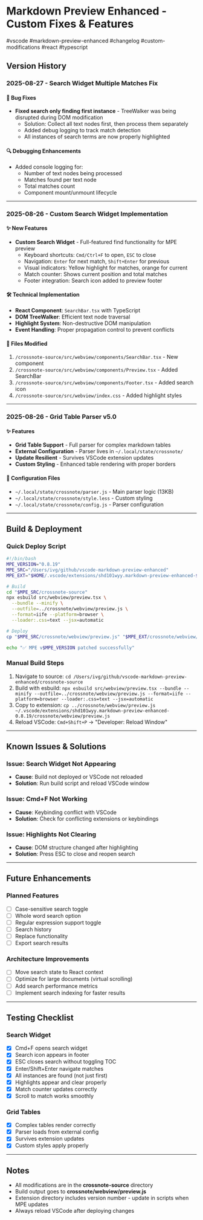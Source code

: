 # Markdown Preview Enhanced - Custom Fixes & Features

#vscode #markdown-preview-enhanced #changelog #custom-modifications #react #typescript

## Version History

### 2025-08-27 - Search Widget Multiple Matches Fix

#### 🐛 Bug Fixes
- **Fixed search only finding first instance** - TreeWalker was being disrupted during DOM modification
  - Solution: Collect all text nodes first, then process them separately
  - Added debug logging to track match detection
  - All instances of search terms are now properly highlighted

#### 🔍 Debugging Enhancements  
- Added console logging for:
  - Number of text nodes being processed
  - Matches found per text node
  - Total matches count
  - Component mount/unmount lifecycle

---

### 2025-08-26 - Custom Search Widget Implementation

#### ✨ New Features
- **Custom Search Widget** - Full-featured find functionality for MPE preview
  - Keyboard shortcuts: `Cmd/Ctrl+F` to open, `ESC` to close
  - Navigation: `Enter` for next match, `Shift+Enter` for previous
  - Visual indicators: Yellow highlight for matches, orange for current
  - Match counter: Shows current position and total matches
  - Footer integration: Search icon added to preview footer

#### 🛠️ Technical Implementation
- **React Component**: `SearchBar.tsx` with TypeScript
- **DOM TreeWalker**: Efficient text node traversal
- **Highlight System**: Non-destructive DOM manipulation
- **Event Handling**: Proper propagation control to prevent conflicts

#### 📁 Files Modified
1. `/crossnote-source/src/webview/components/SearchBar.tsx` - New component
2. `/crossnote-source/src/webview/components/Preview.tsx` - Added SearchBar
3. `/crossnote-source/src/webview/components/Footer.tsx` - Added search icon
4. `/crossnote-source/src/webview/index.css` - Added highlight styles

---

### 2025-08-26 - Grid Table Parser v5.0

#### ✨ Features
- **Grid Table Support** - Full parser for complex markdown tables
- **External Configuration** - Parser lives in `~/.local/state/crossnote/`
- **Update Resilient** - Survives VSCode extension updates
- **Custom Styling** - Enhanced table rendering with proper borders

#### 📁 Configuration Files
- `~/.local/state/crossnote/parser.js` - Main parser logic (13KB)
- `~/.local/state/crossnote/style.less` - Custom styling
- `~/.local/state/crossnote/config.js` - Parser configuration

---

## Build & Deployment

### Quick Deploy Script
```bash
#!/bin/bash
MPE_VERSION="0.8.19"
MPE_SRC="/Users/ivg/github/vscode-markdown-preview-enhanced"
MPE_EXT="$HOME/.vscode/extensions/shd101wyy.markdown-preview-enhanced-$MPE_VERSION"

# Build
cd "$MPE_SRC/crossnote-source"
npx esbuild src/webview/preview.tsx \
  --bundle --minify \
  --outfile=../crossnote/webview/preview.js \
  --format=iife --platform=browser \
  --loader:.css=text --jsx=automatic

# Deploy
cp "$MPE_SRC/crossnote/webview/preview.js" "$MPE_EXT/crossnote/webview/preview.js"

echo "✅ MPE v$MPE_VERSION patched successfully"
```

### Manual Build Steps
1. Navigate to source: `cd /Users/ivg/github/vscode-markdown-preview-enhanced/crossnote-source`
2. Build with esbuild: `npx esbuild src/webview/preview.tsx --bundle --minify --outfile=../crossnote/webview/preview.js --format=iife --platform=browser --loader:.css=text --jsx=automatic`
3. Copy to extension: `cp ../crossnote/webview/preview.js ~/.vscode/extensions/shd101wyy.markdown-preview-enhanced-0.8.19/crossnote/webview/preview.js`
4. Reload VSCode: `Cmd+Shift+P` → "Developer: Reload Window"

---

## Known Issues & Solutions

### Issue: Search Widget Not Appearing
- **Cause**: Build not deployed or VSCode not reloaded
- **Solution**: Run build script and reload VSCode window

### Issue: Cmd+F Not Working
- **Cause**: Keybinding conflict with VSCode
- **Solution**: Check for conflicting extensions or keybindings

### Issue: Highlights Not Clearing
- **Cause**: DOM structure changed after highlighting
- **Solution**: Press ESC to close and reopen search

---

## Future Enhancements

### Planned Features
- [ ] Case-sensitive search toggle
- [ ] Whole word search option
- [ ] Regular expression support toggle
- [ ] Search history
- [ ] Replace functionality
- [ ] Export search results

### Architecture Improvements
- [ ] Move search state to React context
- [ ] Optimize for large documents (virtual scrolling)
- [ ] Add search performance metrics
- [ ] Implement search indexing for faster results

---

## Testing Checklist

### Search Widget
- [x] Cmd+F opens search widget
- [x] Search icon appears in footer
- [x] ESC closes search without toggling TOC
- [x] Enter/Shift+Enter navigate matches
- [x] All instances are found (not just first)
- [x] Highlights appear and clear properly
- [x] Match counter updates correctly
- [x] Scroll to match works smoothly

### Grid Tables
- [x] Complex tables render correctly
- [x] Parser loads from external config
- [x] Survives extension updates
- [x] Custom styles apply properly

---

## Notes

- All modifications are in the **crossnote-source** directory
- Build output goes to **crossnote/webview/preview.js**
- Extension directory includes version number - update in scripts when MPE updates
- Always reload VSCode after deploying changes